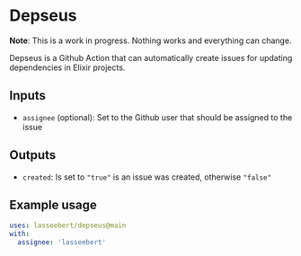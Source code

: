 # Depseus

**Note**: This is a work in progress. Nothing works and everything can change.

Depseus is a Github Action that can automatically create issues for updating dependencies in Elixir projects.

## Inputs

* `assignee` (optional): Set to the Github user that should be assigned to the issue

## Outputs

* `created`: Is set to `"true"` is an issue was created, otherwise `"false"`

## Example usage

```yaml
uses: lasseebert/depseus@main
with:
  assignee: 'lasseebert'
```
